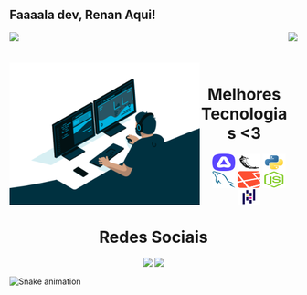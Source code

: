 ## Faaaala dev, Renan Aqui!

<div>
  
  <img  height="180em" src="https://github-readme-stats.vercel.app/api?username=renannevesr&show_icons=true&theme=tokyonight&include_all_commits=true&count_private=true"/>
  <img align="right" height="180em" src="https://github-readme-stats.vercel.app/api/top-langs/?username=renannevesr&layout=compact&langs_count=16&theme=tokyonight"/><!--
  <a href="https://github.com/renannevesr">
  <img height="180em" src="https://github-readme-stats.vercel.app/api?username=renannevesr&show_icons=true&theme=tokyonight&include_all_commits=true&count_private=true"/>
  <img height="180em" src="https://github-readme-stats.vercel.app/api/top-langs/?username=renannevesr&layout=compact&langs_count=7&theme=tokyonight"/>-->
</div>
<br>

<div  align="center"> 
  <div style="display: inline_block"><br>
    <img align="left" height="250" alt="coding-time" src="code.gif">
    <h1 align="center">Melhores Tecnologias <3</h1>
    <img align="center" height="30" width="40" alt="js-icon"  src="https://raw.githubusercontent.com/devicons/devicon/master/icons/adonisjs/adonisjs-original.svg">
    <img align="center" height="30" width="40" alt="flask-icon" src="https://raw.githubusercontent.com/devicons/devicon/master/icons/flask/flask-original.svg">
    <img align="center" height="30" width="40" alt="python-icon" src="https://raw.githubusercontent.com/devicons/devicon/master/icons/python/python-original.svg">
    <img align="center" height="30" width="40" alt="mysql-plain" src="https://raw.githubusercontent.com/devicons/devicon/master/icons/mysql/mysql-plain.svg">
    <img align="center" height="30" width="40" alt="c-icon" src="https://raw.githubusercontent.com/devicons/devicon/master/icons/laravel/laravel-plain.svg">
    <img align="center" height="30" width="40" alt="nodejs-icon" src="https://raw.githubusercontent.com/devicons/devicon/master/icons/nodejs/nodejs-original.svg">
    <img align="center" height="30" width="40" alt="nodejs-icon" src="https://raw.githubusercontent.com/devicons/devicon/master/icons/pandas/pandas-original.svg">
   </div>
    
  
  <h1 align="center">Redes Sociais</h1>
     <a href="https://www.instagram.com/renannevesr/" target="_blank"><img src="https://img.shields.io/badge/-Instagram-%23E4405F?style=for-the-badge&logo=instagram&logoColor=white" target="_blank"></a>
  <a href="https://www.linkedin.com/in/renan-rego-b38823bb/" target="_blank"><img src="https://img.shields.io/badge/-LinkedIn-%230077B5?style=for-the-badge&logo=linkedin&logoColor=white" target="_blank"></a> 
</div>
  
![Snake animation](https://github.com/renannevesr/renannevesr/blob/output/github-contribution-grid-snake.svg)

  
  ##

 
